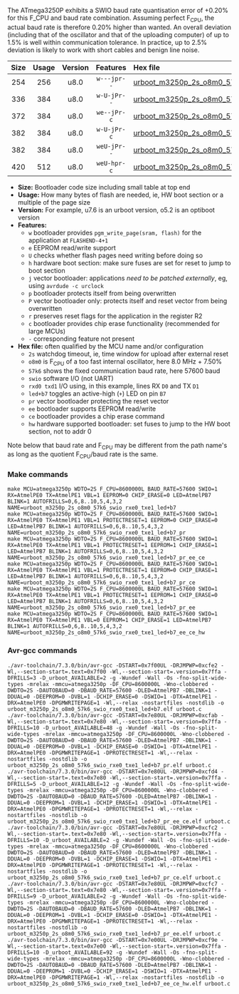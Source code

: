 The ATmega3250P exhibits a SWIO baud rate quantisation error of +0.20% for this F_CPU and baud rate combination. Assuming perfect F<sub>CPU</sub>, the actual baud rate is therefore 0.20% higher than wanted. An overall deviation (including that of the oscillator and that of the uploading computer) of up to 1.5% is well within communication tolerance. In practice, up to 2.5% deviation is likely to work with short cables and benign line noise.

|Size|Usage|Version|Features|Hex file|
|:-:|:-:|:-:|:-:|:--|
|254|256|u8.0|`w---jpr--`|[urboot_m3250p_2s_o8m0_57k6_swio_rxe0_txe1_led+b7.hex](https://raw.githubusercontent.com/stefanrueger/urboot.hex/main/mcus/atmega3250p/watchdog_2_s/internal_oscillator_o%2B7.50%25/%2B8m000000_hz/%2B%2B57k6_baud/uart0_rxe0_txe1/led%2Bb7/urboot_m3250p_2s_o8m0_57k6_swio_rxe0_txe1_led%2Bb7.hex)|
|336|384|u8.0|`w-U-jPr--`|[urboot_m3250p_2s_o8m0_57k6_swio_rxe0_txe1_led+b7_pr.hex](https://raw.githubusercontent.com/stefanrueger/urboot.hex/main/mcus/atmega3250p/watchdog_2_s/internal_oscillator_o%2B7.50%25/%2B8m000000_hz/%2B%2B57k6_baud/uart0_rxe0_txe1/led%2Bb7/urboot_m3250p_2s_o8m0_57k6_swio_rxe0_txe1_led%2Bb7_pr.hex)|
|372|384|u8.0|`we--jPr-c`|[urboot_m3250p_2s_o8m0_57k6_swio_rxe0_txe1_led+b7_pr_ee_ce.hex](https://raw.githubusercontent.com/stefanrueger/urboot.hex/main/mcus/atmega3250p/watchdog_2_s/internal_oscillator_o%2B7.50%25/%2B8m000000_hz/%2B%2B57k6_baud/uart0_rxe0_txe1/led%2Bb7/urboot_m3250p_2s_o8m0_57k6_swio_rxe0_txe1_led%2Bb7_pr_ee_ce.hex)|
|382|384|u8.0|`w-U-jPr-c`|[urboot_m3250p_2s_o8m0_57k6_swio_rxe0_txe1_led+b7_pr_ce.hex](https://raw.githubusercontent.com/stefanrueger/urboot.hex/main/mcus/atmega3250p/watchdog_2_s/internal_oscillator_o%2B7.50%25/%2B8m000000_hz/%2B%2B57k6_baud/uart0_rxe0_txe1/led%2Bb7/urboot_m3250p_2s_o8m0_57k6_swio_rxe0_txe1_led%2Bb7_pr_ce.hex)|
|382|384|u8.0|`weU-jPr--`|[urboot_m3250p_2s_o8m0_57k6_swio_rxe0_txe1_led+b7_pr_ee.hex](https://raw.githubusercontent.com/stefanrueger/urboot.hex/main/mcus/atmega3250p/watchdog_2_s/internal_oscillator_o%2B7.50%25/%2B8m000000_hz/%2B%2B57k6_baud/uart0_rxe0_txe1/led%2Bb7/urboot_m3250p_2s_o8m0_57k6_swio_rxe0_txe1_led%2Bb7_pr_ee.hex)|
|420|512|u8.0|`weU-hpr-c`|[urboot_m3250p_2s_o8m0_57k6_swio_rxe0_txe1_led+b7_ee_ce_hw.hex](https://raw.githubusercontent.com/stefanrueger/urboot.hex/main/mcus/atmega3250p/watchdog_2_s/internal_oscillator_o%2B7.50%25/%2B8m000000_hz/%2B%2B57k6_baud/uart0_rxe0_txe1/led%2Bb7/urboot_m3250p_2s_o8m0_57k6_swio_rxe0_txe1_led%2Bb7_ee_ce_hw.hex)|

- **Size:** Bootloader code size including small table at top end
- **Usage:** How many bytes of flash are needed, ie, HW boot section or a multiple of the page size
- **Version:** For example, u7.6 is an urboot version, o5.2 is an optiboot version
- **Features:**
  + `w` bootloader provides `pgm_write_page(sram, flash)` for the application at `FLASHEND-4+1`
  + `e` EEPROM read/write support
  + `U` checks whether flash pages need writing before doing so
  + `h` hardware boot section: make sure fuses are set for reset to jump to boot section
  + `j` vector bootloader: applications *need to be patched externally*, eg, using `avrdude -c urclock`
  + `p` bootloader protects itself from being overwritten
  + `P` vector bootloader only: protects itself and reset vector from being overwritten
  + `r` preserves reset flags for the application in the register R2
  + `c` bootloader provides chip erase functionality (recommended for large MCUs)
  + `-` corresponding feature not present
- **Hex file:** often qualified by the MCU name and/or configuration
  + `2s` watchdog timeout, ie, time window for upload after external reset
  + `o8m0` is F<sub>CPU</sub> of a too fast internal oscillator, here 8.0 MHz + 7.50%
  + `57k6` shows the fixed communication baud rate, here 57600 baud
  + `swio` software I/O (not UART)
  + `rxd0 txd1` I/O using, in this example, lines RX `D0` and TX `D1`
  + `led+b7` toggles an active-high (`+`) LED on pin `B7`
  + `pr` vector bootloader protecting the reset vector
  + `ee` bootloader supports EEPROM read/write
  + `ce` bootloader provides a chip erase command
  + `hw` hardware supported bootloader: set fuses to jump to the HW boot section, not to addr 0


Note below that baud rate and F<sub>CPU</sub> may be different from the path name's as long as the quotient F<sub>CPU</sub>/baud rate is the same.

### Make commands
```
make MCU=atmega3250p WDTO=2S F_CPU=8600000L BAUD_RATE=57600 SWIO=1 RX=AtmelPE0 TX=AtmelPE1 VBL=1 EEPROM=0 CHIP_ERASE=0 LED=AtmelPB7 BLINK=1 AUTOFRILLS=0,6,8..10,5,4,3,2 NAME=urboot_m3250p_2s_o8m0_57k6_swio_rxe0_txe1_led+b7
make MCU=atmega3250p WDTO=2S F_CPU=8600000L BAUD_RATE=57600 SWIO=1 RX=AtmelPE0 TX=AtmelPE1 VBL=1 PROTECTRESET=1 EEPROM=0 CHIP_ERASE=0 LED=AtmelPB7 BLINK=1 AUTOFRILLS=0,6,8..10,5,4,3,2 NAME=urboot_m3250p_2s_o8m0_57k6_swio_rxe0_txe1_led+b7_pr
make MCU=atmega3250p WDTO=2S F_CPU=8600000L BAUD_RATE=57600 SWIO=1 RX=AtmelPE0 TX=AtmelPE1 VBL=1 PROTECTRESET=1 EEPROM=1 CHIP_ERASE=1 LED=AtmelPB7 BLINK=1 AUTOFRILLS=0,6,8..10,5,4,3,2 NAME=urboot_m3250p_2s_o8m0_57k6_swio_rxe0_txe1_led+b7_pr_ee_ce
make MCU=atmega3250p WDTO=2S F_CPU=8600000L BAUD_RATE=57600 SWIO=1 RX=AtmelPE0 TX=AtmelPE1 VBL=1 PROTECTRESET=1 EEPROM=0 CHIP_ERASE=1 LED=AtmelPB7 BLINK=1 AUTOFRILLS=0,6,8..10,5,4,3,2 NAME=urboot_m3250p_2s_o8m0_57k6_swio_rxe0_txe1_led+b7_pr_ce
make MCU=atmega3250p WDTO=2S F_CPU=8600000L BAUD_RATE=57600 SWIO=1 RX=AtmelPE0 TX=AtmelPE1 VBL=1 PROTECTRESET=1 EEPROM=1 CHIP_ERASE=0 LED=AtmelPB7 BLINK=1 AUTOFRILLS=0,6,8..10,5,4,3,2 NAME=urboot_m3250p_2s_o8m0_57k6_swio_rxe0_txe1_led+b7_pr_ee
make MCU=atmega3250p WDTO=2S F_CPU=8600000L BAUD_RATE=57600 SWIO=1 RX=AtmelPE0 TX=AtmelPE1 VBL=0 EEPROM=1 CHIP_ERASE=1 LED=AtmelPB7 BLINK=1 AUTOFRILLS=0,6,8..10,5,4,3,2 NAME=urboot_m3250p_2s_o8m0_57k6_swio_rxe0_txe1_led+b7_ee_ce_hw
```

### Avr-gcc commands
```
./avr-toolchain/7.3.0/bin/avr-gcc -DSTART=0x7f00UL -DRJMPWP=0xcfe2 -Wl,--section-start=.text=0x7f00 -Wl,--section-start=.version=0x7ffa -DFRILLS=3 -D_urboot_AVAILABLE=2 -g -Wundef -Wall -Os -fno-split-wide-types -mrelax -mmcu=atmega3250p -DF_CPU=8600000L -Wno-clobbered -DWDTO=2S -DAUTOBAUD=0 -DBAUD_RATE=57600 -DLED=AtmelPB7 -DBLINK=1 -DDUAL=0 -DEEPROM=0 -DVBL=1 -DCHIP_ERASE=0 -DSWIO=1 -DTX=AtmelPE1 -DRX=AtmelPE0 -DPGMWRITEPAGE=1 -Wl,--relax -nostartfiles -nostdlib -o urboot_m3250p_2s_o8m0_57k6_swio_rxe0_txe1_led+b7.elf urboot.c
./avr-toolchain/7.3.0/bin/avr-gcc -DSTART=0x7e80UL -DRJMPWP=0xcfab -Wl,--section-start=.text=0x7e80 -Wl,--section-start=.version=0x7ffa -DFRILLS=10 -D_urboot_AVAILABLE=48 -g -Wundef -Wall -Os -fno-split-wide-types -mrelax -mmcu=atmega3250p -DF_CPU=8600000L -Wno-clobbered -DWDTO=2S -DAUTOBAUD=0 -DBAUD_RATE=57600 -DLED=AtmelPB7 -DBLINK=1 -DDUAL=0 -DEEPROM=0 -DVBL=1 -DCHIP_ERASE=0 -DSWIO=1 -DTX=AtmelPE1 -DRX=AtmelPE0 -DPGMWRITEPAGE=1 -DPROTECTRESET=1 -Wl,--relax -nostartfiles -nostdlib -o urboot_m3250p_2s_o8m0_57k6_swio_rxe0_txe1_led+b7_pr.elf urboot.c
./avr-toolchain/7.3.0/bin/avr-gcc -DSTART=0x7e80UL -DRJMPWP=0xcfd4 -Wl,--section-start=.text=0x7e80 -Wl,--section-start=.version=0x7ffa -DFRILLS=5 -D_urboot_AVAILABLE=12 -g -Wundef -Wall -Os -fno-split-wide-types -mrelax -mmcu=atmega3250p -DF_CPU=8600000L -Wno-clobbered -DWDTO=2S -DAUTOBAUD=0 -DBAUD_RATE=57600 -DLED=AtmelPB7 -DBLINK=1 -DDUAL=0 -DEEPROM=1 -DVBL=1 -DCHIP_ERASE=1 -DSWIO=1 -DTX=AtmelPE1 -DRX=AtmelPE0 -DPGMWRITEPAGE=1 -DPROTECTRESET=1 -Wl,--relax -nostartfiles -nostdlib -o urboot_m3250p_2s_o8m0_57k6_swio_rxe0_txe1_led+b7_pr_ee_ce.elf urboot.c
./avr-toolchain/7.3.0/bin/avr-gcc -DSTART=0x7e80UL -DRJMPWP=0xcfc2 -Wl,--section-start=.text=0x7e80 -Wl,--section-start=.version=0x7ffa -DFRILLS=10 -D_urboot_AVAILABLE=2 -g -Wundef -Wall -Os -fno-split-wide-types -mrelax -mmcu=atmega3250p -DF_CPU=8600000L -Wno-clobbered -DWDTO=2S -DAUTOBAUD=0 -DBAUD_RATE=57600 -DLED=AtmelPB7 -DBLINK=1 -DDUAL=0 -DEEPROM=0 -DVBL=1 -DCHIP_ERASE=1 -DSWIO=1 -DTX=AtmelPE1 -DRX=AtmelPE0 -DPGMWRITEPAGE=1 -DPROTECTRESET=1 -Wl,--relax -nostartfiles -nostdlib -o urboot_m3250p_2s_o8m0_57k6_swio_rxe0_txe1_led+b7_pr_ce.elf urboot.c
./avr-toolchain/7.3.0/bin/avr-gcc -DSTART=0x7e80UL -DRJMPWP=0xcfc7 -Wl,--section-start=.text=0x7e80 -Wl,--section-start=.version=0x7ffa -DFRILLS=9 -D_urboot_AVAILABLE=2 -g -Wundef -Wall -Os -fno-split-wide-types -mrelax -mmcu=atmega3250p -DF_CPU=8600000L -Wno-clobbered -DWDTO=2S -DAUTOBAUD=0 -DBAUD_RATE=57600 -DLED=AtmelPB7 -DBLINK=1 -DDUAL=0 -DEEPROM=1 -DVBL=1 -DCHIP_ERASE=0 -DSWIO=1 -DTX=AtmelPE1 -DRX=AtmelPE0 -DPGMWRITEPAGE=1 -DPROTECTRESET=1 -Wl,--relax -nostartfiles -nostdlib -o urboot_m3250p_2s_o8m0_57k6_swio_rxe0_txe1_led+b7_pr_ee.elf urboot.c
./avr-toolchain/7.3.0/bin/avr-gcc -DSTART=0x7e00UL -DRJMPWP=0xcf9e -Wl,--section-start=.text=0x7e00 -Wl,--section-start=.version=0x7ffa -DFRILLS=10 -D_urboot_AVAILABLE=92 -g -Wundef -Wall -Os -fno-split-wide-types -mrelax -mmcu=atmega3250p -DF_CPU=8600000L -Wno-clobbered -DWDTO=2S -DAUTOBAUD=0 -DBAUD_RATE=57600 -DLED=AtmelPB7 -DBLINK=1 -DDUAL=0 -DEEPROM=1 -DVBL=0 -DCHIP_ERASE=1 -DSWIO=1 -DTX=AtmelPE1 -DRX=AtmelPE0 -DPGMWRITEPAGE=1 -Wl,--relax -nostartfiles -nostdlib -o urboot_m3250p_2s_o8m0_57k6_swio_rxe0_txe1_led+b7_ee_ce_hw.elf urboot.c
```


